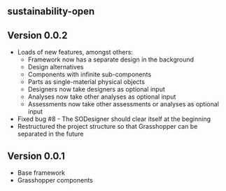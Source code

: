 sustainability-open
-------------------

Version 0.0.2
-------------

 * Loads of new features, amongst others:
   * Framework now has a separate design in the background
   * Design alternatives
   * Components with infinite sub-components
   * Parts as single-material physical objects
   * Designers now take designers as optional input
   * Analyses now take other analyses as optional input
   * Assessments now take other assessments or analyses as optional input
 * Fixed bug #8 - The SODesigner should clear itself at the beginning
 * Restructured the project structure so that Grasshopper can be separated in the future

Version 0.0.1
-------------

 * Base framework
 * Grasshopper components
